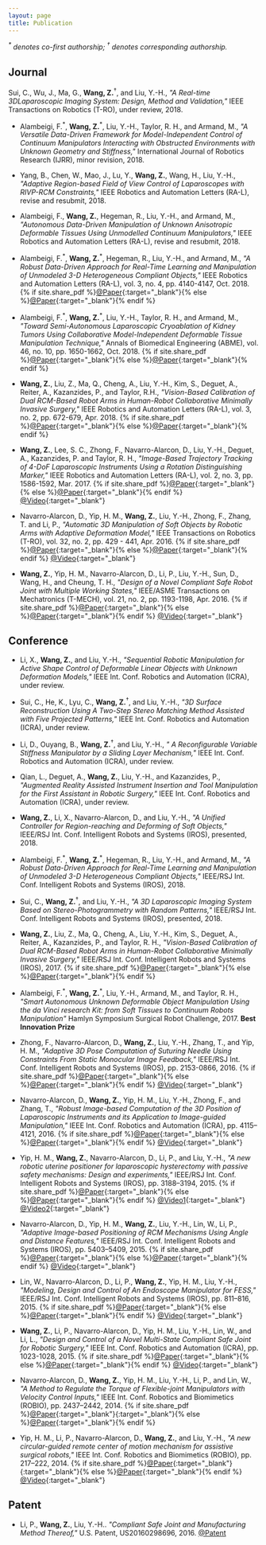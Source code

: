 ```yaml
---
layout: page
title: Publication
---
```


_<sup>\*</sup> denotes co-first authorship; <sup>&dagger;</sup> denotes corresponding authorship._

## Journal
Sui, C., Wu, J., Ma, G., **Wang, Z.**<sup>&dagger;</sup>, and Liu, Y.-H., *"A Real-time 3DLaparoscopic Imaging System: Design, Method and Validation,"* IEEE Transactions on Robotics (T-RO), under review, 2018.

* Alambeigi, F.<sup>\*</sup>, **Wang, Z.**<sup>\*</sup>, Liu, Y.-H., Taylor, R. H., and Armand, M., *"A Versatile Data-Driven Framework for Model-Independent Control of Continuum Manipulators Interacting with Obstructed Environments with Unknown Geometry and Stiffness,"* International Journal of Robotics Research (IJRR), minor revision, 2018.

* Yang, B., Chen, W., Mao, J., Lu, Y., **Wang, Z.**, Wang, H., Liu, Y.-H., *"Adaptive Region-based Field of View Control of Laparoscopes with RIVP-RCM Constraints,"* IEEE Robotics and Automation Letters (RA-L), revise and resubmit, 2018.

* Alambeigi, F., **Wang, Z.**, Hegeman, R., Liu, Y.-H., and Armand, M., *"Autonomous Data-Driven Manipulation of Unknown Anisotropic Deformable  Tissues Using Unmodelled Continuum Manipulators,"* IEEE Robotics and Automation Letters (RA-L), revise and resubmit, 2018.

* Alambeigi, F.<sup>\*</sup>, **Wang, Z.**<sup>\*</sup>, Hegeman, R., Liu, Y.-H., and Armand, M., *"A Robust Data-Driven Approach for Real-Time Learning and Manipulation of Unmodeled 3-D Heterogeneous Compliant Objects,"* IEEE Robotics and Automation Letters (RA-L), vol. 3, no. 4, pp. 4140-4147, Oct. 2018.
{% if site.share_pdf %}[@Paper]({{site.url}}/public/doc/ral_2018.pdf){:target="_blank"}{% else %}[@Paper](http://ieeexplore.ieee.org/document/8425628/){:target="_blank"}{% endif %}

* Alambeigi, F.<sup>\*</sup>, **Wang, Z.**<sup>\*</sup>, Liu, Y.-H., Taylor, R. H., and Armand, M., *"Toward Semi-Autonomous Laparoscopic Cryoablation of Kidney Tumors Using Collaborative Model-Independent Deformable Tissue Manipulation Technique,"* Annals of Biomedical Engineering (ABME), vol. 46, no. 10, pp. 1650-1662, Oct. 2018.
{% if site.share_pdf %}[@Paper]({{site.url}}/public/doc/abme_2018.pdf){:target="_blank"}{% else %}[@Paper](https://rdcu.be/01un){:target="_blank"}{% endif %}

* **Wang, Z.**, Liu, Z., Ma, Q., Cheng, A., Liu, Y.-H., Kim, S., Deguet, A., Reiter, A., Kazanzides, P., and Taylor, R.H., *"Vision-Based Calibration of Dual RCM-Based Robot Arms in Human-Robot Collaborative Minimally Invasive Surgery,"* IEEE Robotics and Automation Letters (RA-L), vol. 3, no. 2, pp. 672-679, Apr. 2018.
{% if site.share_pdf %}[@Paper]({{site.url}}/public/doc/ral_2017.pdf){:target="_blank"}{% else %}[@Paper](http://ieeexplore.ieee.org/document/8004522/){:target="_blank"}{% endif %}

* **Wang, Z.**, Lee, S. C., Zhong, F., Navarro-Alarcon, D., Liu, Y.-H., Deguet, A., Kazanzides, P. and Taylor, R. H., *"Image-Based Trajectory Tracking of 4-DoF Laparoscopic Instruments Using a Rotation Distinguishing Marker,"* IEEE Robotics and Automation Letters (RA-L), vol. 2, no. 3, pp. 1586-1592, Mar. 2017.
{% if site.share_pdf %}[@Paper]({{site.url}}/public/doc/ral_2016.pdf){:target="_blank"}{% else %}[@Paper](http://ieeexplore.ieee.org/document/7867766/){:target="_blank"}{% endif %}
[@Video](https://youtu.be/XdtcIpcR46k){:target="_blank"}

* Navarro-Alarcon, D., Yip, H. M., **Wang, Z.**, Liu, Y.-H., Zhong, F., Zhang, T. and Li, P., *"Automatic 3D Manipulation of Soft Objects by Robotic Arms with Adaptive Deformation Model,"* IEEE Transactions on Robotics (T-RO), vol. 32, no. 2, pp. 429 - 441, Apr. 2016.
{% if site.share_pdf %}[@Paper]({{site.url}}/public/doc/tro_2016_david.pdf){:target="_blank"}{% else %}[@Paper](http://ieeexplore.ieee.org/document/7429768/){:target="_blank"}{% endif %}
[@Video](http://www.mae.cuhk.edu.hk/~dnavarro/videos/TRO_2015.mp4){:target="_blank"}

* **Wang, Z.**, Yip, H. M., Navarro-Alarcon, D., Li, P., Liu, Y.-H., Sun, D., Wang, H., and Cheung, T. H., *"Design of a Novel Compliant Safe Robot Joint with Multiple Working States,"* IEEE/ASME Transactions on Mechatronics (T-MECH), vol. 21, no. 2, pp. 1193-1198, Apr. 2016.
{% if site.share_pdf %}[@Paper]({{site.url}}/public/doc/tmech_2016.pdf){:target="_blank"}{% else %}[@Paper](http://ieeexplore.ieee.org/document/7328739/){:target="_blank"}{% endif %}
[@Video](https://youtu.be/s71-E0mb-iM){:target="_blank"}

## Conference
* Li, X., **Wang, Z.**, and Liu, Y.-H., *"Sequential Robotic Manipulation for Active Shape Control of Deformable Linear Objects with Unknown Deformation Models,"* IEEE Int. Conf. Robotics and Automation (ICRA), under review.

* Sui, C., He, K., Lyu, C., **Wang, Z.**<sup>&dagger;</sup>, and Liu, Y.-H., *"3D Surface Reconstruction Using A Two-Step Stereo Matching Method Assisted with Five Projected Patterns,"* IEEE Int. Conf. Robotics and Automation (ICRA), under review.

* Li, D., Ouyang, B., **Wang, Z.**<sup>&dagger;</sup>, and Liu, Y.-H., *" A Reconfigurable Variable Stiffness Manipulator by a Sliding Layer Mechanism,"* IEEE Int. Conf. Robotics and Automation (ICRA), under review.

* Qian, L., Deguet, A., **Wang, Z.**, Liu, Y.-H., and Kazanzides, P., *"Augmented Reality Assisted Instrument Insertion and Tool Manipulation for the First Assistant in Robotic Surgery,"* IEEE Int. Conf. Robotics and Automation (ICRA), under review.

* **Wang, Z.**, Li, X., Navarro-Alarcon, D., and Liu, Y.-H., *"A Unified Controller for Region-reaching and Deforming of Soft Objects,"* IEEE/RSJ Int. Conf. Intelligent Robots and Systems (IROS), presented, 2018.

* Alambeigi, F.<sup>\*</sup>, **Wang, Z.**<sup>\*</sup>, Hegeman, R., Liu, Y.-H., and Armand, M., *"A Robust Data-Driven Approach for Real-Time Learning and Manipulation of Unmodeled 3-D Heterogeneous Compliant Objects,"* IEEE/RSJ Int. Conf. Intelligent Robots and Systems (IROS), 2018.

* Sui, C., **Wang, Z.**<sup>&dagger;</sup>, and Liu, Y.-H., *"A 3D Laparoscopic Imaging System Based on Stereo-Photogrammetry with Random Patterns,"* IEEE/RSJ Int. Conf. Intelligent Robots and Systems (IROS), presented, 2018.

* **Wang, Z.**, Liu, Z., Ma, Q., Cheng, A., Liu, Y.-H., Kim, S., Deguet, A., Reiter, A., Kazanzides, P., and Taylor, R. H., *"Vision-Based Calibration of Dual RCM-Based Robot Arms in Human-Robot Collaborative Minimally Invasive Surgery,"* IEEE/RSJ Int. Conf. Intelligent Robots and Systems (IROS), 2017.
{% if site.share_pdf %}[@Paper]({{site.url}}/public/doc/ral_2017.pdf){:target="_blank"}{% else %}[@Paper](http://ieeexplore.ieee.org/document/8004522/){:target="_blank"}{% endif %}

* Alambeigi, F.<sup>\*</sup>, **Wang, Z.**<sup>\*</sup>, Liu, Y.-H., Armand, M., and Taylor, R. H., *"Smart Autonomous Unknown Deformable Object Manipulation Using the da Vinci research Kit: from Soft Tissues to Continuum Robots Manipulation"* Hamlyn Symposium Surgical Robot Challenge, 2017. **Best Innovation Prize**

* Zhong, F., Navarro-Alarcon, D., **Wang, Z.**, Liu, Y.-H., Zhang, T., and Yip, H. M., *"Adaptive 3D Pose Computation of Suturing Needle Using Constraints From Static Monocular Image Feedback,"* IEEE/RSJ Int. Conf. Intelligent Robots and Systems (IROS), pp. 2153-0866, 2016.
{% if site.share_pdf %}[@Paper]({{site.url}}/public/doc/iros_2016_billy.pdf){:target="_blank"}{% else %}[@Paper](http://ieeexplore.ieee.org/document/7759812/){:target="_blank"}{% endif %}
[@Video](https://youtu.be/gHr99u_tZpw){:target="_blank"}

* Navarro-Alarcon, D., **Wang, Z.**, Yip, H. M., Liu, Y.-H., Zhong, F., and Zhang, T., *"Robust Image-based Computation of the 3D Position of Laparoscopic Instruments and its Application to Image-guided Manipulation,"* IEEE Int. Conf. Robotics and Automation (ICRA), pp. 4115–4121, 2016.
{% if site.share_pdf %}[@Paper]({{site.url}}/public/doc/icra_2016_david.pdf){:target="_blank"}{% else %}[@Paper](http://ieeexplore.ieee.org/document/7487603/){:target="_blank"}{% endif %}
[@Video](http://www.mae.cuhk.edu.hk/~dnavarro/videos/ICRA_2016.mp4){:target="_blank"}

<!-- * Lu, Y., Liu, Y.-H., **Wang, Z.** and Zheng, F., *"Lens-free and portable quantitative phase microscope using a dual-pinhole aperture,"* IEEE Int. Symp. Optomechatronic Technologies (ISOT), pp. 04002 p1-p4, 2015.
{% if site.share_pdf %}[@Paper]({{site.url}}/public/doc/isot_2015_yjlu.pdf){:target="_blank"}{% else %}[@Paper](http://www.matec-conferences.org/articles/matecconf/pdf/2015/13/matecconf_isot2015_04002.pdf){:target="_blank"}{% endif %} -->

* Yip, H. M., **Wang, Z.**, Navarro-Alarcon, D., Li, P., and Liu, Y.-H., *"A new robotic uterine positioner for laparoscopic hysterectomy with passive safety mechanisms: Design and experiments,"* IEEE/RSJ Int. Conf. Intelligent Robots and Systems (IROS), pp. 3188–3194, 2015.
{% if site.share_pdf %}[@Paper]({{site.url}}/public/doc/iros_2015_tiffany.pdf){:target="_blank"}{% else %}[@Paper](http://ieeexplore.ieee.org/document/7353819/){:target="_blank"}{% endif %}
[@Video1](http://www.mae.cuhk.edu.hk/~dnavarro/videos/uterus_manipulator_1.mp4){:target="_blank"}
[@Video2](http://www.mae.cuhk.edu.hk/~dnavarro/videos/hysterectomy_exp_2016.mp4){:target="_blank"}

* Navarro-Alarcon, D., Yip, H. M., **Wang, Z.**, Liu, Y.-H., Lin, W., Li, P., *"Adaptive Image-based Positioning of RCM Mechanisms Using Angle and Distance Features,"* IEEE/RSJ Int. Conf. Intelligent Robots and Systems (IROS), pp. 5403–5409, 2015.
{% if site.share_pdf %}[@Paper]({{site.url}}/public/doc/iros_2015_david.pdf){:target="_blank"}{% else %}[@Paper](http://ieeexplore.ieee.org/document/7354141/){:target="_blank"}{% endif %}
[@Video](http://www.mae.cuhk.edu.hk/~dnavarro/videos/IROS_2015_A.mp4){:target="_blank"}

* Lin, W., Navarro-Alarcon, D., Li, P., **Wang, Z.**, Yip, H. M., Liu, Y.-H., *"Modeling, Design and Control of An Endoscope Manipulator for FESS,"* IEEE/RSJ Int. Conf. Intelligent Robots and Systems (IROS), pp. 811–816, 2015.
{% if site.share_pdf %}[@Paper]({{site.url}}/public/doc/iros_2015_wylin.pdf){:target="_blank"}{% else %}[@Paper](http://ieeexplore.ieee.org/document/7353465/){:target="_blank"}{% endif %}
[@Video](http://www.mae.cuhk.edu.hk/~dnavarro/videos/imu.mp4){:target="_blank"}

* **Wang, Z.**, Li, P., Navarro-Alarcon, D., Yip, H. M., Liu, Y.-H., Lin, W., and Li, L., *"Design and Control of a Novel Multi-State Compliant Safe Joint for Robotic Surgery,"* IEEE Int. Conf. Robotics and Automation (ICRA), pp. 1023-1028, 2015.
{% if site.share_pdf %}[@Paper]({{site.url}}/public/doc/icra_2015.pdf){:target="_blank"}{% else %}[@Paper](http://ieeexplore.ieee.org/document/7139302/){:target="_blank"}{% endif %}
[@Video](https://youtu.be/s71-E0mb-iM){:target="_blank"}

* Navarro-Alarcon, D., **Wang, Z.**, Yip, H. M., Liu, Y.-H., Li, P., and Lin, W., *"A Method to Regulate the Torque of Flexible-joint Manipulators with Velocity Control Inputs,"* IEEE Int. Conf. Robotics and Biomimetics (ROBIO), pp. 2437–2442, 2014.
{% if site.share_pdf %}[@Paper]({{site.url}}/public/doc/robio_2014_david.pdf){:target="_blank"}{:target="_blank"}{% else %}[@Paper](http://ieeexplore.ieee.org/document/7090705/){:target="_blank"}{% endif %}

* Yip, H. M., Li, P., Navarro-Alarcon, D., **Wang, Z.**, and Liu, Y.-H., *"A new circular-guided remote center of motion mechanism for assistive surgical robots,"* IEEE Int. Conf. Robotics and Biomimetics (ROBIO), pp. 217–222, 2014.
{% if site.share_pdf %}[@Paper]({{site.url}}/public/doc/robio_2014_tiffany.pdf){:target="_blank"}{:target="_blank"}{% else %}[@Paper](http://ieeexplore.ieee.org/document/7090333/){:target="_blank"}{% endif %}
[@Video](http://www.mae.cuhk.edu.hk/~dnavarro/videos/uterus_manipulator_1.mp4){:target="_blank"}

## Patent
* Li, P., **Wang, Z.**, Liu, Y.-H.. *"Compliant Safe Joint and Manufacturing Method Thereof,"* U.S. Patent, US20160298696, 2016.
[@Patent](https://www.google.com/patents/US20160298696)
